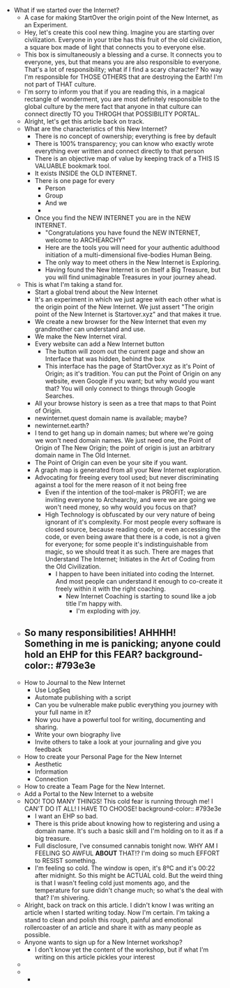- What if we started over the Internet?
	- A case for making StartOver the origin point of the New Internet, as an Experiment.
	- Hey, let's create this cool new thing. Imagine you are starting over civilization. Everyone in your tribe has this fruit of the old civilization, a square box made of light that connects you to everyone else.
	- This box is simultaneously a blessing and a curse. It connects you to everyone, yes, but that means you are also responsible to everyone. That's a lot of responsibility; what if I find a scary character? No way I'm responsible for THOSE OTHERS that are destroying the Earth! I'm not part of THAT culture.
	- I'm sorry to inform you that if you are reading this, in a magical rectangle of wonderment, you are most definitely responsible to the global culture by the mere fact that anyone in that culture can connect directly TO you THROGH that POSSIBILITY PORTAL.
	- Alright, let's get this article back on track.
	- What are the characteristics of this New Internet?
		- There is no concept of ownership; everything is free by default
		- There is 100% transparency; you can know who exactly wrote everything ever written and connect directly to that person
		- There is an objective map of value by keeping track of a THIS IS VALUABLE bookmark tool.
		- It exists INSIDE the OLD INTERNET.
		- There is one page for every
			- Person
			- Group
			- And we
			-
		- Once you find the NEW INTERNET you are in the NEW INTERNET.
			- "Congratulations you have found the NEW INTERNET, welcome to ARCHEARCHY"
			- Here are the tools you will need for your authentic adulthood initiation of a multi-dimensional five-bodies Human Being.
			- The only way to meet others in the New Internet is Exploring.
			- Having found the New Internet is on itself a Big Treasure, but you will find unimaginable Treasures in your journey ahead.
	- This is what I'm taking a stand for.
		- Start a global trend about the New Internet
		- It's an experiment in which we just agree with each other what is the origin point of the New Internet. We just assert "The origin point of the New Internet is Startover.xyz" and that makes it true.
		- We create a new browser for the New Internet that even my grandmother can understand and use.
		- We make the New Internet viral.
		- Every website can add a New Internet button
			- The button will zoom out the current page and show an Interface that was hidden, behind the box
			- This interface has the page of StartOver.xyz as it's Point of Origin; as it's tradition. You can put the Point of Origin on any website, even Google if you want; but why would you want that? You will only connect to things through Google Searches.
		- All your browse history is seen as a tree that maps to that Point of Origin.
		- newinternet.quest domain name is available; maybe?
		- newinternet.earth?
		- I tend to get hang up in domain names; but where we're going we won't need domain names. We just need one, the Point of Origin of The New Origin; the point of origin is just an arbitrary domain name in The Old Internet.
		- The Point of Origin can even be your site if you want.
		- A graph map is generated from all your New Internet exploration.
		- Advocating for freeing every tool used; but never discriminating against a tool for the mere reason of it not being free
			- Even if the intention of the tool-maker is PROFIT; we are inviting everyone to Archearchy, and were we are going we won't need money, so why would you focus on that?
			- High Technology is obfuscated by our very nature of being ignorant of it's complexity. For most people every software is closed source, because reading code, or even accessing the code, or even being aware that there is a code, is not a given for everyone; for some people it's indistinguishable from magic, so we should treat it as such. There are mages that Understand The Internet; Initiates in the Art of Coding from the Old Civilization.
				- I happen to have been initiated into coding the Internet. And most people can understand it enough to co-create it freely within it with the right coaching.
					- New Internet Coaching is starting to sound like a job title I'm happy with.
						- I'm exploding with joy.
	- So many responsibilities! AHHHH! Something in me is panicking; anyone could hold an EHP for this FEAR?
	  background-color:: #793e3e
		-
	- How to Journal to the New Internet
		- Use LogSeq
		- Automate publishing with a script
		- Can you be vulnerable make public everything you journey with your full name in it?
		- Now you have a powerful tool for writing, documenting and sharing.
		- Write your own biography live
		- Invite others to take a look at your journaling and give you feedback
	- How to create your Personal Page for the New Internet
		- Aesthetic
		- Information
		- Connection
	- How to create a Team Page for the New Internet.
	- Add a Portal to the New Internet to a website
	- NOO! TOO MANY THINGS! This cold fear is running through me! I CAN'T DO IT ALL! I HAVE TO CHOOSE!
	  background-color:: #793e3e
		- I want an EHP so bad.
		- There is this pride about knowing how to registering and using a domain name. It's such a basic skill and I'm holding on to it as if a big treasure.
		- Full disclosure, I've consumed cannabis tonight now. WHY AM I FEELING SO AWFUL **ABOUT** THAT!? I'm doing so much EFFORT to RESIST something.
		- I'm feeling so cold. The window is open, it's 8ºC and it's 00:22 after midnight. So this might be ACTUAL cold. But the weird thing is that I wasn't feeling cold just moments ago, and the temperature for sure didn't change much; so what's the deal with that? I'm shivering.
	- Alright, back on track on this article. I didn't know I was writing an article when I started writing today. Now I'm certain. I'm taking a stand to clean and polish this rough, painful and emotional rollercoaster of an article and share it with as many people as possible.
	- Anyone wants to sign up for a New Internet workshop?
		- I don't know yet the content of the workshop, but if what I'm writing on this article pickles your interest
	-
	-
		-
